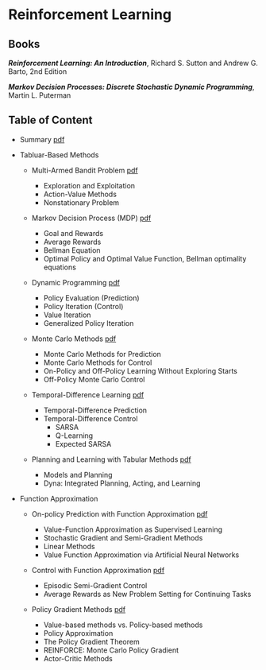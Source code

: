 # Reinforcement Learning

## Books

***Reinforcement Learning: An Introduction***, Richard S. Sutton and Andrew G. Barto, 2nd Edition

***Markov Decision Processes: Discrete Stochastic Dynamic Programming***, Martin L. Puterman


## Table of Content

- Summary [pdf](./0_intro_terminology.pdf)

- Tabluar-Based Methods
  - Multi-Armed Bandit Problem [pdf](./1_multiarm_bandit.pdf)
    - Exploration and Exploitation
    - Action-Value Methods
    - Nonstationary Problem
    
  - Markov Decision Process (MDP) [pdf](./2_mdp.pdf)
    - Goal and Rewards
    - Average Rewards
    - Bellman Equation
    - Optimal Policy and Optimal Value Function, Bellman optimality equations

  - Dynamic Programming [pdf](./3_dp_policy_eval_control.pdf)
    - Policy Evaluation (Prediction)
    - Policy Iteration (Control)
    - Value Iteration
    - Generalized Policy Iteration
  
  - Monte Carlo Methods [pdf](./4_monte_carlo_methods.pdf)
    - Monte Carlo Methods for Prediction
    - Monte Carlo Methods for Control
    - On-Policy and Off-Policy Learning Without Exploring Starts
    - Off-Policy Monte Carlo Control

  - Temporal-Difference Learning [pdf](./5_td_learning.pdf)
    - Temporal-Difference Prediction 
    - Temporal-Difference Control 
      - SARSA
      - Q-Learning 
      - Expected SARSA
 
  - Planning and Learning with Tabular Methods [pdf](./6_planning_tab.pdf)
    - Models and Planning
    - Dyna: Integrated Planning, Acting, and Learning
 
- Function Approximation
  - On-policy Prediction with Function Approximation [pdf](./7_fun_approx_on_policy.pdf)
    - Value-Function Approximation as Supervised Learning
    - Stochastic Gradient and Semi-Gradient Methods
    - Linear Methods 
    - Value Function Approximation via Artificial Neural Networks

  - Control with Function Approximation [pdf](./8_fun_approx_on_policy_control.pdf)
    - Episodic Semi-Gradient Control
    - Average Rewards as New Problem Setting for Continuing Tasks
 
  - Policy Gradient Methods [pdf](./9_policy_grad_methods.pdf)
    - Value-based methods vs. Policy-based methods
    - Policy Approximation 
    - The Policy Gradient Theorem
    - REINFORCE: Monte Carlo Policy Gradient
    - Actor-Critic Methods
